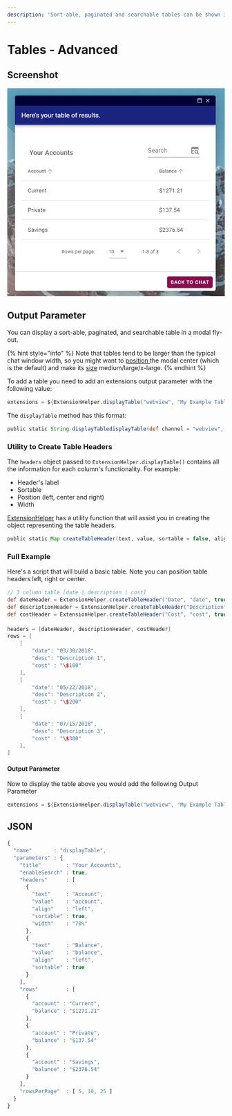 ```yaml
---
description: 'Sort-able, paginated and searchable tables can be shown in a modal'
---
```


# Tables - Advanced

## Screenshot

![](../../.gitbook/assets/leopard-14%20%281%29.png)

## Output Parameter

You can display a sort-able, paginated, and searchable table in a modal fly-out. 

{% hint style="info" %}
Note that tables tend to be larger than the typical chat window width, so you might want to [position ](../modals.md#positioning)the modal center \(which is the default\) and make its [size](../modals.md#size) medium/large/x-large. 
{% endhint %}

To add a table you need to add an extensions output parameter with the following value:

```groovy
extensions = ${ExtensionHelper.displayTable("webview", "My Example Table Title", "", true, headers, rows)}
```

The `displayTable` method has this format:

```groovy
public static String displayTabledisplayTable(def channel = "webview", def title, def footer = "", def enableSearch = true, def headers, def rows, def rowsPerPage = [5, 10, 25]) {}
```

### Utility to Create Table Headers

The `headers` object passed to `ExtensionHelper.displayTable()` contains all the information for each column's functionality. For example: 

* Header's label
* Sortable
* Position \(left, center and right\) 
* Width

[ExtensionHelper](../../installation/#extensionhelper) has a utility function that will assist you in creating the object representing the table headers.

```groovy
public static Map createTableHeader(text, value, sortable = false, align = "center", width = "") {}
```

### Full Example

Here's a script that will build a basic table. Note you can position table headers left, right or center.

```groovy
// 3 column table [date | description | cost]
def dateHeader = ExtensionHelper.createTableHeader("Date", "date", true, "left", "20%");
def descriptionHeader = ExtensionHelper.createTableHeader("Description", "desc", false, "left");
def costHeader = ExtensionHelper.createTableHeader("Cost", "cost", true, "left", "20%");

headers = [dateHeader, descriptionHeader, costHeader]
rows = [
	[
		"date": "03/30/2018",
		"desc": "Description 1",
		"cost" : "\$100"
	],
	[
		"date": "05/22/2018",
		"desc": "Description 2",
		"cost" : "\$200"
	],
	[
		"date": "07/15/2018",
		"desc": "Description 3",
		"cost" : "\$300"
	],
]
```

#### Output Parameter

Now to display the table above you would add the following Output Parameter

```groovy
extensions = ${ExtensionHelper.displayTable("webview", "My Example Table Title", "My Footer Text", true, headers, rows)}
```

## JSON

```javascript
{
  "name"       : "displayTable",
  "parameters" : {
    "title"        : "Your Accounts",
    "enableSearch" : true,
    "headers"      : [
      {
        "text"     : "Account",
        "value"    : "account",
        "align"    : "left",
        "sortable" : true,
        "width"    : "70%"
      },
      {
        "text"     : "Balance",
        "value"    : "balance",
        "align"    : "left",
        "sortable" : true
      }
    ],
    "rows"         : [
      {
        "account" : "Current",
        "balance" : "$1271.21"
      },
      {
        "account" : "Private",
        "balance" : "$137.54"
      },
      {
        "account" : "Savings",
        "balance" : "$2376.54"
      }
    ],
    "rowsPerPage"  : [ 5, 10, 25 ]
  }
}
```

